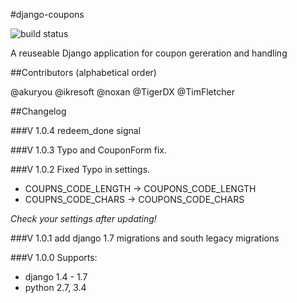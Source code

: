 #django-coupons

![build status](https://travis-ci.org/byteweaver/django-coupons.png)

A reuseable Django application for coupon gereration and handling


##Contributors
(alphabetical order)

@akuryou
@ikresoft
@noxan
@TigerDX
@TimFletcher

##Changelog

###V 1.0.4
redeem_done signal

###V 1.0.3
Typo and CouponForm fix.

###V 1.0.2
Fixed Typo in settings.
* COUPNS_CODE_LENGTH -> COUPONS_CODE_LENGTH
* COUPNS_CODE_CHARS -> COUPONS_CODE_CHARS

*Check your settings after updating!*

###V 1.0.1
add django 1.7 migrations and south legacy migrations

###V 1.0.0
Supports:
* django 1.4 - 1.7
* python 2.7, 3.4

